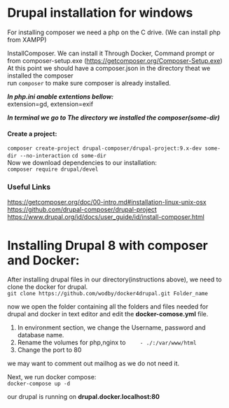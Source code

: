 # Drupal installation for windows

For installing composer we need a php on the C drive. (We can install php from XAMPP)<br />

InstallComposer. We can install it Through Docker, Command prompt or from composer-setup.exe (https://getcomposer.org/Composer-Setup.exe)<br />
 At this point we should have a composer.json in the directory theat we installed the composer<br />
run ``composer`` to make sure composer is already installed.<br />

***In php.ini anable extentions bellow:*** <br />
extension=gd, extension=exif<br />


***In terminal we go to The directory we installed the composer(some-dir)*** <br />
#### Create a project:<br />
``composer create-project drupal-composer/drupal-project:9.x-dev some-dir --no-interaction``
``cd some-dir``<br />
Now we download dependencies to our installation:<br/>
``composer require drupal/devel``<br />

### Useful Links<br />
https://getcomposer.org/doc/00-intro.md#installation-linux-unix-osx<br />
https://github.com/drupal-composer/drupal-project<br />
https://www.drupal.org/id/docs/user_guide/id/install-composer.html<br />

# Installing Drupal 8 with composer and Docker:<br/>
After installing drupal files in our directory(instructions above), we need to clone the docker for drupal. <br/>
``git clone https://github.com/wodby/docker4drupal.git Folder_name`` <br/>

now we open the folder containing all the folders and files needed for drupal and docker in text editor and edit the **docker-comose.yml** file.
1. In environment section, we change the Username, password and database name. <br/>
2. Rename the volumes for php,nginx to ``    - ./:/var/www/html`` <br/>
3. Change the port to 80

we may want to comment out mailhog as we do not need it.<br/>

Next, we run docker compose: <br/>
``docker-compose up -d``<br/>

our drupal is running on **drupal.docker.localhost:80**

